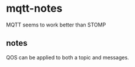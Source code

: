 # mqtt-notes
MQTT seems to work better than STOMP

## notes
QOS can be applied to both a topic and messages.